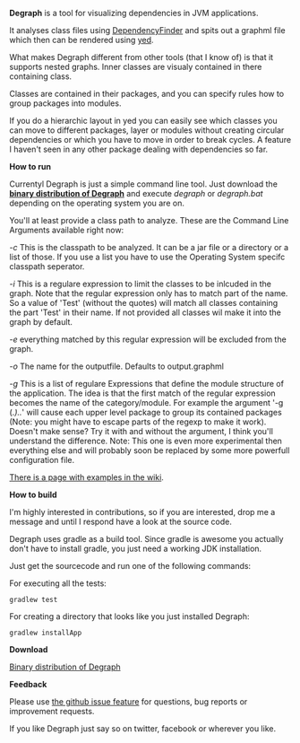 **Degraph** is a tool for visualizing dependencies in JVM applications.

It analyses class files using [DependencyFinder](http://depfind.sourceforge.net/) and spits out a graphml file which then can be rendered using [yed](http://www.yworks.com/en/products_yed_about.html).

What makes Degraph different from other tools (that I know of) is that it 
supports nested graphs. Inner classes are visualy contained in there containing class. 

Classes are contained in their packages, and you can specify rules how to group packages into modules. 

If you do a hierarchic layout in yed you can easily see which classes you can move 
to different packages, layer or modules without creating circular dependencies or 
which you have to move in order to break cycles. 
A feature I haven't seen in any other package dealing with dependencies so far.


**How to run**

Currentyl Degraph is just a simple command line tool. Just download the **[binary distribution of Degraph](http://blog.schauderhaft.de/wp-content/uploads/2012/12/degraph-0.0.1.zip)**
and execute *degraph* or *degraph.bat* depending on the operating system you are on.

You'll at least provide a class path to analyze. These are the Command Line Arguments available right now:

*-c* <directoryOrFileNameList> This is the classpath to be analyzed. It can be a jar file or a directory or a list of those. If you use a list you have to use the Operating System specifc classpath seperator.

*-i* <regexp> This is a regulare expression to limit the classes to be inlcuded in the graph. Note that the regular expression only has to match part of the name. So a value of 'Test' (without the quotes) will match all classes containing the part 'Test' in their name. If not provided all classes wil make it into the graph by default.

*-e* <regexp> everything matched by this regular expression will be excluded from the graph.

*-o* <filename> The name for the outputfile. Defaults to output.graphml

*-g* <list of groups> This is a list of regulare Expressions that define the module structure of the application. The idea is that the first match of the regular expression becomes the name of the category/module. For example the argument '-g (.*)\..*' will cause each upper level package to group its contained packages (Note: you might have to escape parts of the regexp to make it work). Doesn't make sense? Try it with and without the argument, I think you'll understand the difference. Note: This one is even more experimental then everything else and will probably soon be replaced by some more powerfull configuration file.

[There is a page with examples in the wiki](https://github.com/schauder/degraph/wiki/Examples).

**How to build**

I'm highly interested in contributions, so if you are interested, drop me a message and until I respond have a look at the source code.

Degraph uses gradle as a build tool. Since gradle is awesome you actually don't have to install gradle, you just need a working JDK installation.

Just get the sourcecode and run one of the following commands:

For executing all the tests:

    gradlew test 

For creating a directory that looks like you just installed Degraph:

    gradlew installApp

**Download**

[Binary distribution of Degraph](http://blog.schauderhaft.de/wp-content/uploads/2012/12/degraph-0.0.1.zip)

**Feedback**

Please use [the github issue feature](https://github.com/schauder/degraph/issues) for questions, bug reports or improvement requests. 

If you like Degraph just say so on twitter, facebook or wherever you like. 
